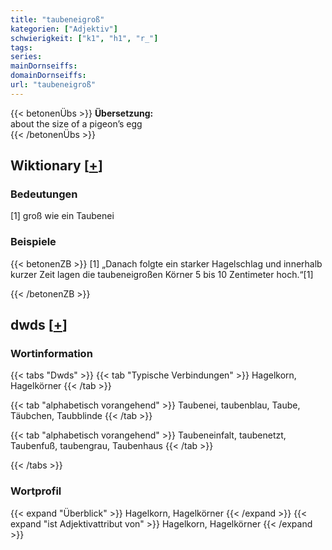 ```yaml
---
title: "taubeneigroß"
kategorien: ["Adjektiv"]
schwierigkeit: ["k1", "h1", "r_"]
tags:
series:
mainDornseiffs:
domainDornseiffs:
url: "taubeneigroß"
---
```


{{< betonenÜbs >}}
**Übersetzung:**  
about the size of a pigeon’s egg  
{{< /betonenÜbs >}}

## Wiktionary [[+](https://de.wiktionary.org/wiki/taubeneigroß)]

### Bedeutungen
[1] groß wie ein Taubenei  

### Beispiele
{{< betonenZB >}}
[1] „Danach folgte ein starker Hagelschlag und innerhalb kurzer Zeit lagen die taubeneigroßen Körner 5 bis 10 Zentimeter hoch.“[1]  

{{< /betonenZB >}}


## dwds [[+](https://www.dwds.de/wb/taubeneigroß)]

### Wortinformation
{{< tabs "Dwds" >}}
{{< tab "Typische Verbindungen" >}}
Hagelkorn, Hagelkörner
{{< /tab >}}

{{< tab "alphabetisch vorangehend" >}}
Taubenei, taubenblau, Taube, Täubchen, Taubblinde
{{< /tab >}}

{{< tab "alphabetisch vorangehend" >}}
Taubeneinfalt, taubenetzt, Taubenfuß, taubengrau, Taubenhaus
{{< /tab >}}

{{< /tabs >}}

### Wortprofil
{{< expand "Überblick" >}} Hagelkorn, Hagelkörner {{< /expand >}}
{{< expand "ist Adjektivattribut von" >}} Hagelkorn, Hagelkörner {{< /expand >}}

